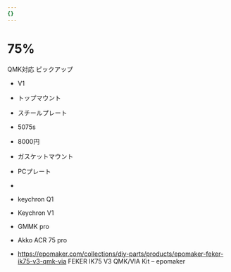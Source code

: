 ```yaml
---
{}
---
```

# 75%

QMK対応 ピックアップ

- V1  
- トップマウント  
- スチールプレート  
- 5075s  
- 8000円  
- ガスケットマウント  
- PCプレート  
-  

- keychron Q1
- Keychron V1
- GMMK pro
- Akko ACR 75 pro
- https://epomaker.com/collections/diy-parts/products/epomaker-feker-ik75-v3-qmk-via FEKER IK75 V3 QMK/VIA Kit – epomaker